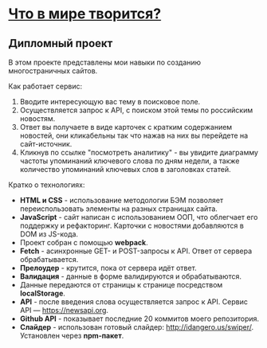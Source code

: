 [Что в мире творится?](https://henry128bit.github.io/Whats-going-on-in-the-world/)
=====================
Дипломный проект
---
В этом проекте представлены мои навыки по созданию многостраничных сайтов.

Как работает сервис:
1. Вводите интересующую вас тему в поисковое поле.
2. Осуществляется запрос к API, с поиском этой темы по российским новостям.
3. Ответ вы получаете в виде карточек с кратким содержанием новостей, они кликабельны так что нажав на них вы перейдете на сайт-источник.
4. Кликнув по ссылке "посмотреть аналитику" - вы увидите диаграмму частоты упоминаний ключевого слова по дням недели, а также количество упоминаний ключевых слов в заголовках статей.

Кратко о технологиях:
* **HTML и CSS** - использование методологии БЭМ позволяет переиспользовать элементы на разных страницах сайта.
* **JavaScript** - сайт написан с использованием ООП, что облегчает его поддержку и рефакторинг. Карточки с новостями добавляются в DOM из JS-кода.
* Проект собран с помощью **webpack**.
* **Fetch** - асинхронные GET- и POST-запросы к API. Ответ от сервера обрабатывается.
* **Прелоудер** - крутится, пока от сервера идёт ответ.
* **Валидация** - данные в форме валидируются и обрабатываются.
* Данные передаются от страницы к странице посредством **localStorage**.
* **API** - после введения слова осуществляется запрос к API. Сервис API — https://newsapi.org.
* **Github API** - показывает последние 20 коммитов моего репозитория.
* **Слайдер** - использован готовый слайдер: http://idangero.us/swiper/. Установлен через **npm-пакет**.
